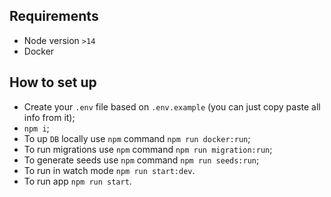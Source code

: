 ## Requirements

- Node version `>14`
- Docker

## How to set up

- Create your `.env` file based on `.env.example` (you can just copy paste all info from it);
- `npm i`;
- To up `DB` locally use `npm` command `npm run docker:run`;
- To run migrations use `npm` command `npm run migration:run`;
- To generate seeds use `npm` command `npm run seeds:run`;
- To run in watch mode `npm run start:dev`.
- To run app `npm run start`.
